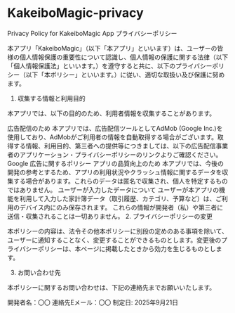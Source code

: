 # KakeiboMagic-privacy
Privacy Policy for KakeiboMagic App
プライバシーポリシー

本アプリ「KakeiboMagic」（以下「本アプリ」といいます）は、ユーザーの皆様の個人情報保護の重要性について認識し、個人情報の保護に関する法律（以下「個人情報保護法」といいます。）を遵守すると共に、以下のプライバシーポリシー（以下「本ポリシー」といいます。）に従い、適切な取扱い及び保護に努めます。

1. 収集する情報と利用目的

本アプリでは、以下の目的のため、利用者情報を収集することがあります。

広告配信のため
本アプリでは、広告配信ツールとしてAdMob (Google Inc.)を使用しており、AdMobがご利用者の情報を自動取得する場合がございます。取得する情報、利用目的、第三者への提供等につきましては、以下の広告配信事業者のアプリケーション・プライバシーポリシーのリンクよりご確認ください。
Google 広告に関するポリシー
アプリの品質向上のため
本アプリでは、今後の開発の参考とするため、アプリの利用状況やクラッシュ情報に関するデータを収集する場合があります。これらのデータは匿名で収集され、個人を特定するものではありません。
ユーザーが入力したデータについて
ユーザーが本アプリの機能を利用して入力した家計簿データ（取引履歴、カテゴリ、予算など）は、ご利用のデバイス内にのみ保存されます。 これらの情報が開発者（私）や第三者に送信・収集されることは一切ありません。
2. プライバシーポリシーの変更

本ポリシーの内容は、法令その他本ポリシーに別段の定めのある事項を除いて、ユーザーに通知することなく、変更することができるものとします。変更後のプライバシーポリシーは、本ページに掲載したときから効力を生じるものとします。

3. お問い合わせ先

本ポリシーに関するお問い合わせは、下記の連絡先までお願いいたします。

開発者名：〇〇
連絡先Eメール：〇〇
制定日: 2025年9月21日
